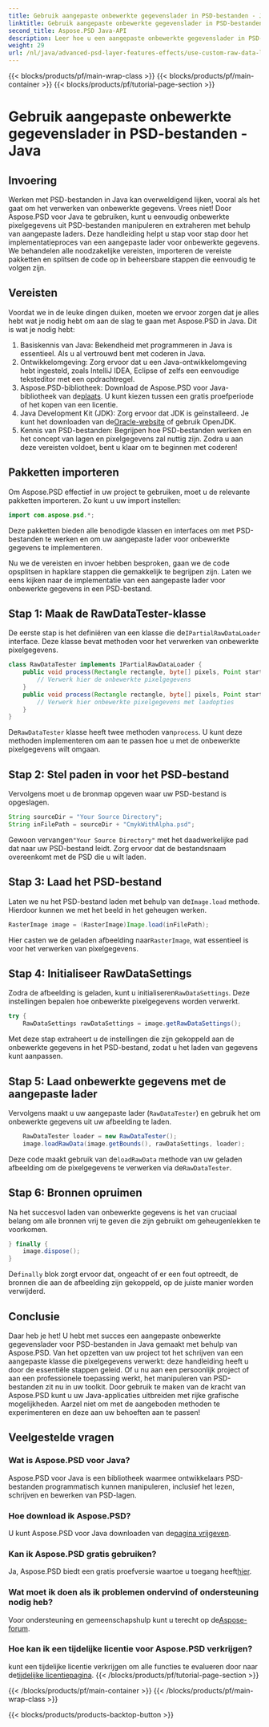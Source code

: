 ```yaml
---
title: Gebruik aangepaste onbewerkte gegevenslader in PSD-bestanden - Java
linktitle: Gebruik aangepaste onbewerkte gegevenslader in PSD-bestanden - Java
second_title: Aspose.PSD Java-API
description: Leer hoe u een aangepaste onbewerkte gegevenslader in PSD-bestanden kunt gebruiken met Java! Deze stapsgewijze handleiding behandelt alles, van het instellen tot het opschonen van bronnen.
weight: 29
url: /nl/java/advanced-psd-layer-features-effects/use-custom-raw-data-loader-psd-files/
---
```


{{< blocks/products/pf/main-wrap-class >}}
{{< blocks/products/pf/main-container >}}
{{< blocks/products/pf/tutorial-page-section >}}

# Gebruik aangepaste onbewerkte gegevenslader in PSD-bestanden - Java

## Invoering
Werken met PSD-bestanden in Java kan overweldigend lijken, vooral als het gaat om het verwerken van onbewerkte gegevens. Vrees niet! Door Aspose.PSD voor Java te gebruiken, kunt u eenvoudig onbewerkte pixelgegevens uit PSD-bestanden manipuleren en extraheren met behulp van aangepaste laders. Deze handleiding helpt u stap voor stap door het implementatieproces van een aangepaste lader voor onbewerkte gegevens. We behandelen alle noodzakelijke vereisten, importeren de vereiste pakketten en splitsen de code op in beheersbare stappen die eenvoudig te volgen zijn.
## Vereisten
Voordat we in de leuke dingen duiken, moeten we ervoor zorgen dat je alles hebt wat je nodig hebt om aan de slag te gaan met Aspose.PSD in Java. Dit is wat je nodig hebt:
1. Basiskennis van Java: Bekendheid met programmeren in Java is essentieel. Als u al vertrouwd bent met coderen in Java.
2. Ontwikkelomgeving: Zorg ervoor dat u een Java-ontwikkelomgeving hebt ingesteld, zoals IntelliJ IDEA, Eclipse of zelfs een eenvoudige teksteditor met een opdrachtregel.
3.  Aspose.PSD-bibliotheek: Download de Aspose.PSD voor Java-bibliotheek van de[plaats](https://releases.aspose.com/psd/java/). U kunt kiezen tussen een gratis proefperiode of het kopen van een licentie.
4. Java Development Kit (JDK): Zorg ervoor dat JDK is geïnstalleerd. Je kunt het downloaden van de[Oracle-website](https://www.oracle.com/java/technologies/javase-jdk11-downloads.html) of gebruik OpenJDK.
5. Kennis van PSD-bestanden: Begrijpen hoe PSD-bestanden werken en het concept van lagen en pixelgegevens zal nuttig zijn.
Zodra u aan deze vereisten voldoet, bent u klaar om te beginnen met coderen!

## Pakketten importeren
Om Aspose.PSD effectief in uw project te gebruiken, moet u de relevante pakketten importeren. Zo kunt u uw import instellen:
```java
import com.aspose.psd.*;
```
Deze pakketten bieden alle benodigde klassen en interfaces om met PSD-bestanden te werken en om uw aangepaste lader voor onbewerkte gegevens te implementeren.

Nu we de vereisten en invoer hebben besproken, gaan we de code opsplitsen in hapklare stappen die gemakkelijk te begrijpen zijn. Laten we eens kijken naar de implementatie van een aangepaste lader voor onbewerkte gegevens in een PSD-bestand.
## Stap 1: Maak de RawDataTester-klasse
 De eerste stap is het definiëren van een klasse die de`IPartialRawDataLoader` interface. Deze klasse bevat methoden voor het verwerken van onbewerkte pixelgegevens.
```java
class RawDataTester implements IPartialRawDataLoader {
    public void process(Rectangle rectangle, byte[] pixels, Point start, Point end) {
        // Verwerk hier de onbewerkte pixelgegevens
    }
    public void process(Rectangle rectangle, byte[] pixels, Point start, Point end, LoadOptions loadOptions) {
        // Verwerk hier onbewerkte pixelgegevens met laadopties
    }
}
```
 De`RawDataTester` klasse heeft twee methoden van`process`. U kunt deze methoden implementeren om aan te passen hoe u met de onbewerkte pixelgegevens wilt omgaan. 
## Stap 2: Stel paden in voor het PSD-bestand
Vervolgens moet u de bronmap opgeven waar uw PSD-bestand is opgeslagen.
```java
String sourceDir = "Your Source Directory";
String inFilePath = sourceDir + "CmykWithAlpha.psd";
```
 Gewoon vervangen`"Your Source Directory"` met het daadwerkelijke pad dat naar uw PSD-bestand leidt. Zorg ervoor dat de bestandsnaam overeenkomt met de PSD die u wilt laden.
## Stap 3: Laad het PSD-bestand
 Laten we nu het PSD-bestand laden met behulp van de`Image.load` methode. Hierdoor kunnen we met het beeld in het geheugen werken.
```java
RasterImage image = (RasterImage)Image.load(inFilePath);
```
Hier casten we de geladen afbeelding naar`RasterImage`, wat essentieel is voor het verwerken van pixelgegevens.
## Stap 4: Initialiseer RawDataSettings
 Zodra de afbeelding is geladen, kunt u initialiseren`RawDataSettings`. Deze instellingen bepalen hoe onbewerkte pixelgegevens worden verwerkt.
```java
try {
    RawDataSettings rawDataSettings = image.getRawDataSettings();
```
Met deze stap extraheert u de instellingen die zijn gekoppeld aan de onbewerkte gegevens in het PSD-bestand, zodat u het laden van gegevens kunt aanpassen.
## Stap 5: Laad onbewerkte gegevens met de aangepaste lader
Vervolgens maakt u uw aangepaste lader (`RawDataTester`) en gebruik het om onbewerkte gegevens uit uw afbeelding te laden.
```java
    RawDataTester loader = new RawDataTester();
    image.loadRawData(image.getBounds(), rawDataSettings, loader);
```
 Deze code maakt gebruik van de`loadRawData` methode van uw geladen afbeelding om de pixelgegevens te verwerken via de`RawDataTester`.
## Stap 6: Bronnen opruimen
Na het succesvol laden van onbewerkte gegevens is het van cruciaal belang om alle bronnen vrij te geven die zijn gebruikt om geheugenlekken te voorkomen.
```java
} finally {
    image.dispose();
}
```
 De`finally` blok zorgt ervoor dat, ongeacht of er een fout optreedt, de bronnen die aan de afbeelding zijn gekoppeld, op de juiste manier worden verwijderd.

## Conclusie
Daar heb je het! U hebt met succes een aangepaste onbewerkte gegevenslader voor PSD-bestanden in Java gemaakt met behulp van Aspose.PSD. Van het opzetten van uw project tot het schrijven van een aangepaste klasse die pixelgegevens verwerkt: deze handleiding heeft u door de essentiële stappen geleid. Of u nu aan een persoonlijk project of aan een professionele toepassing werkt, het manipuleren van PSD-bestanden zit nu in uw toolkit.
Door gebruik te maken van de kracht van Aspose.PSD kunt u uw Java-applicaties uitbreiden met rijke grafische mogelijkheden. Aarzel niet om met de aangeboden methoden te experimenteren en deze aan uw behoeften aan te passen!

## Veelgestelde vragen
### Wat is Aspose.PSD voor Java?  
Aspose.PSD voor Java is een bibliotheek waarmee ontwikkelaars PSD-bestanden programmatisch kunnen manipuleren, inclusief het lezen, schrijven en bewerken van PSD-lagen.
### Hoe download ik Aspose.PSD?  
 U kunt Aspose.PSD voor Java downloaden van de[pagina vrijgeven](https://releases.aspose.com/psd/java/).
### Kan ik Aspose.PSD gratis gebruiken?  
 Ja, Aspose.PSD biedt een gratis proefversie waartoe u toegang heeft[hier](https://releases.aspose.com/).
### Wat moet ik doen als ik problemen ondervind of ondersteuning nodig heb?  
 Voor ondersteuning en gemeenschapshulp kunt u terecht op de[Aspose-forum](https://forum.aspose.com/c/psd/34).
### Hoe kan ik een tijdelijke licentie voor Aspose.PSD verkrijgen?  
 kunt een tijdelijke licentie verkrijgen om alle functies te evalueren door naar de[tijdelijke licentiepagina](https://purchase.aspose.com/temporary-license/).
{{< /blocks/products/pf/tutorial-page-section >}}

{{< /blocks/products/pf/main-container >}}
{{< /blocks/products/pf/main-wrap-class >}}

{{< blocks/products/products-backtop-button >}}
